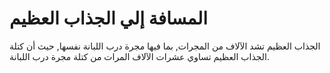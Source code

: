 # المسافة إلي الجذاب العظيم

الجذاب العظيم تشد الآلاف من المجرات, بما فيها مجرة درب اللبانة نفسها, حيث أن
كتلة الجذاب العظيم تساوي عشرات الآلاف المرات من كتلة مجرة درب اللبانة.
